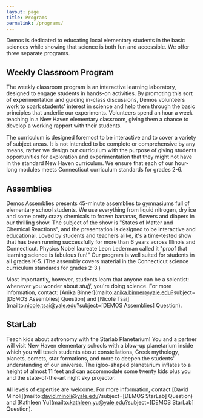 ```yaml
---
layout: page
title: Programs
permalink: /programs/
---
```


Demos is dedicated to educating local elementary students in the basic sciences
while showing that science is both fun and accessible. We offer three separate programs.

Weekly Classroom Program
------------------------

The weekly classroom program is an interactive learning laboratory, designed to engage 
students in hands-on activities. By promoting this sort of experimentation and guiding
in-class discussions, Demos volunteers work to spark students' interest in science and
help them through the basic principles that underlie our experiments. Volunteers spend
an hour a week teaching in a New Haven elementary classroom, giving them a chance to
develop a working rapport with their students.  

The curriculum is designed foremost to be interactive and to cover a variety of subject
areas. It is not intended to be complete or comprehensive by any means, rather we design
our curriculum with the purpose of giving students opportunities for exploration and
experimentation that they might not have in the standard New Haven curriculum. We ensure
that each of our hour-long modules meets Connecticut curriculum standards for grades 2-6.
			
Assemblies
----------

Demos Assemblies presents 45-minute assemblies to gymnasiums full of elementary
school students. We use everything from liquid nitrogen, dry ice and some pretty
crazy chemicals to frozen bananas, flowers and diapers in our thrilling show.
The subject of the show is "States of Matter and Chemical Reactions", and the
presentation is designed to be interactive and educational. Loved by students
and teachers alike, it's a time-tested show that has been running successfully
for more than 6 years across Illinois and Connecticut. Physics Nobel laureate
Leon Lederman called it "proof that learning science is fabulous fun!" Our
program is well suited for students in all grades K-5. (The assembly covers
material in the Connecticut science curriculum standards for grades 2-3.)  

Most importantly, however, students learn that anyone can be a scientist:
whenever you wonder about _stuff_, you're doing science.  For more information,
contact:
[Anika Binner](mailto:anika.binner@yale.edu?subject=[DEMOS Assemblies] Question) and 
[Nicole Tsai](mailto:nicole.tsai@yale.edu?subject=[DEMOS Assemblies] Question).

StarLab
-------

Teach kids about astronomy with the Starlab Planetarium! You and a partner will
visit New Haven elementary schools with a blow-up planetarium inside which you
will teach students about constellations, Greek mythology, planets, comets, star
formations, and more to deepen the students' understanding of our universe. The
igloo-shaped planetarium inflates to a height of almost 11 feet and can
accommodate some twenty kids plus you and the state-of-the-art night sky
projector.  

All levels of expertise are welcome. For more information, contact 
[David Minoli](mailto:david.minoli@yale.edu?subject=[DEMOS StarLab] Question) and 
[Kathleen Yu](mailto:kathleen.yu@yale.edu?subject=[DEMOS StarLab] Question).

